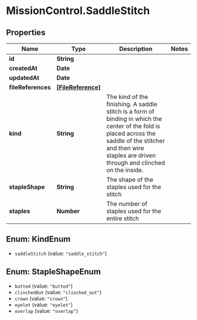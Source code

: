 # MissionControl.SaddleStitch

## Properties
Name | Type | Description | Notes
------------ | ------------- | ------------- | -------------
**id** | **String** |  | 
**createdAt** | **Date** |  | 
**updatedAt** | **Date** |  | 
**fileReferences** | [**[FileReference]**](FileReference.md) |  | 
**kind** | **String** | The kind of the finishing. A saddle stitch is a form of binding in which the center of the fold is placed across the saddle of the stitcher and then wire staples are driven through and clinched on the inside.  | 
**stapleShape** | **String** | The shape of the staples used for the stitch | 
**staples** | **Number** | The number of staples used for the entire stitch | 

<a name="KindEnum"></a>
## Enum: KindEnum

* `saddleStitch` (value: `"saddle_stitch"`)


<a name="StapleShapeEnum"></a>
## Enum: StapleShapeEnum

* `butted` (value: `"butted"`)
* `clinchedOut` (value: `"clinched_out"`)
* `crown` (value: `"crown"`)
* `eyelet` (value: `"eyelet"`)
* `overlap` (value: `"overlap"`)

